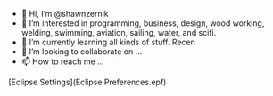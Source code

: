 - 👋 Hi, I’m @shawnzernik
- 👀 I’m interested in programming, business, design, wood working, welding, swimming, aviation, sailing, water, and scifi.
- 🌱 I’m currently learning all kinds of stuff.  Recen
- 💞️ I’m looking to collaborate on ...
- 📫 How to reach me ...

<!---
shawnzernik/shawnzernik is a ✨ special ✨ repository because its `README.md` (this file) appears on your GitHub profile.
You can click the Preview link to take a look at your changes.
--->



[Eclipse Settings](Eclipse Preferences.epf)
